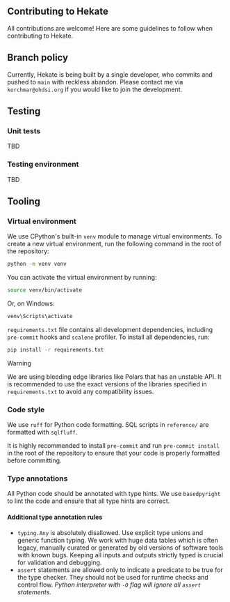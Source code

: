 ## Contributing to Hekate
All contributions are welcome! Here are some guidelines to follow when contributing to Hekate.

## Branch policy
Currently, Hekate is being built by a single developer, who commits and pushed to `main` with reckless abandon. Please
contact me via `korchmar@ohdsi.org` if you would like to join the development.

## Testing

### Unit tests
TBD

### Testing environment
TBD

## Tooling

### Virtual environment
We use CPython's built-in `venv` module to manage virtual environments. To create a new virtual environment, run the
following command in the root of the repository:
```bash
python -m venv venv
```

You can activate the virtual environment by running:
```bash
source venv/bin/activate
```
Or, on Windows:
```cmd
venv\Scripts\activate
```

`requirements.txt` file contains all development dependencies, including `pre-commit` hooks and `scalene` profiler. To
install all dependencies, run:
```bash
pip install -r requirements.txt
```

> [!WARNING]
> We are using bleeding edge libraries like Polars that has an unstable API. It is recommended to use the exact
> versions of the libraries specified in `requirements.txt` to avoid any compatibility issues.

### Code style
We use `ruff` for Python code formatting. SQL scripts in `reference/` are formatted with `sqlfluff`.

It is highly recommended to install `pre-commit` and run `pre-commit install` in the root of the repository to ensure
that your code is properly formatted before committing.

### Type annotations
All Python code should be annotated with type hints. We use `basedpyright` to lint the code and ensure that all type
hints are correct.

#### Additional type annotation rules
- `typing.Any` is absolutely disallowed. Use explicit type unions and generic function typing. We work with huge data
  tables which is often legacy, manually curated or generated by old versions of software tools with known bugs.
  Keeping all inputs and outputs strictly typed is crucial for validation and debugging.
- `assert` statements are allowed only to indicate a predicate to be true for the type checker. They should not be used
  for runtime checks and control flow. *Python interpreter with `-O` flag will ignore all `assert` statements.*
